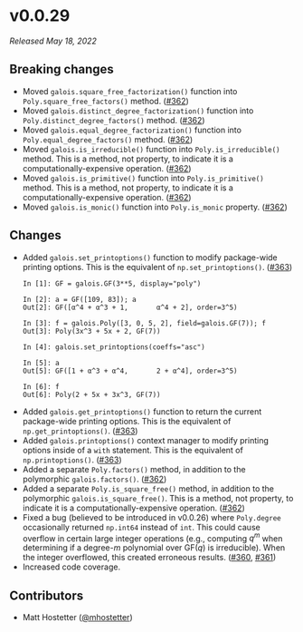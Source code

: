 # v0.0.29

*Released May 18, 2022*

## Breaking changes

- Moved `galois.square_free_factorization()` function into `Poly.square_free_factors()` method. ([#362](https://github.com/mhostetter/galois/pull/362))
- Moved `galois.distinct_degree_factorization()` function into `Poly.distinct_degree_factors()` method. ([#362](https://github.com/mhostetter/galois/pull/362))
- Moved `galois.equal_degree_factorization()` function into `Poly.equal_degree_factors()` method. ([#362](https://github.com/mhostetter/galois/pull/362))
- Moved `galois.is_irreducible()` function into `Poly.is_irreducible()` method. This is a method, not property, to indicate it is a computationally-expensive operation. ([#362](https://github.com/mhostetter/galois/pull/362))
- Moved `galois.is_primitive()` function into `Poly.is_primitive()` method. This is a method, not property, to indicate it is a computationally-expensive operation. ([#362](https://github.com/mhostetter/galois/pull/362))
- Moved `galois.is_monic()` function into `Poly.is_monic` property. ([#362](https://github.com/mhostetter/galois/pull/362))

## Changes

- Added `galois.set_printoptions()` function to modify package-wide printing options. This is the equivalent of `np.set_printoptions()`. ([#363](https://github.com/mhostetter/galois/pull/363))
  ```ipython
  In [1]: GF = galois.GF(3**5, display="poly")

  In [2]: a = GF([109, 83]); a
  Out[2]: GF([α^4 + α^3 + 1,       α^4 + 2], order=3^5)

  In [3]: f = galois.Poly([3, 0, 5, 2], field=galois.GF(7)); f
  Out[3]: Poly(3x^3 + 5x + 2, GF(7))

  In [4]: galois.set_printoptions(coeffs="asc")

  In [5]: a
  Out[5]: GF([1 + α^3 + α^4,       2 + α^4], order=3^5)

  In [6]: f
  Out[6]: Poly(2 + 5x + 3x^3, GF(7))
  ```
- Added `galois.get_printoptions()` function to return the current package-wide printing options. This is the equivalent of `np.get_printoptions()`. ([#363](https://github.com/mhostetter/galois/pull/363))
- Added `galois.printoptions()` context manager to modify printing options inside of a `with` statement. This is the equivalent of `np.printoptions()`. ([#363](https://github.com/mhostetter/galois/pull/363))
- Added a separate `Poly.factors()` method, in addition to the polymorphic `galois.factors()`. ([#362](https://github.com/mhostetter/galois/pull/362))
- Added a separate `Poly.is_square_free()` method, in addition to the polymorphic `galois.is_square_free()`. This is a method, not property, to indicate it is a computationally-expensive operation. ([#362](https://github.com/mhostetter/galois/pull/362))
- Fixed a bug (believed to be introduced in v0.0.26) where `Poly.degree` occasionally returned `np.int64` instead of `int`. This could cause overflow in certain large integer operations (e.g., computing $q^m$ when determining if a degree-$m$ polynomial over $\mathrm{GF}(q)$ is irreducible). When the integer overflowed, this created erroneous results. ([#360](https://github.com/mhostetter/galois/issues/360), [#361](https://github.com/mhostetter/galois/pull/361))
- Increased code coverage.

## Contributors

- Matt Hostetter ([@mhostetter](https://github.com/mhostetter))
